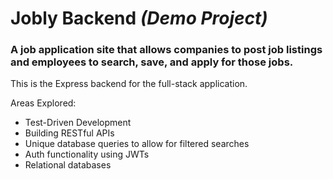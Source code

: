 # Jobly Backend *(Demo Project)*

### A job application site that allows companies to post job listings and employees to search, save, and apply for those jobs.

This is the Express backend for the full-stack application.

Areas Explored:
* Test-Driven Development
* Building RESTful APIs
* Unique database queries to allow for filtered searches
* Auth functionality using JWTs
* Relational databases
